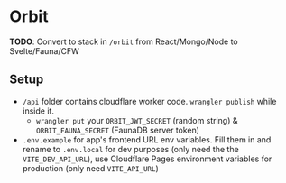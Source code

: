 # Orbit

**TODO**: Convert to stack in `/orbit` from React/Mongo/Node to Svelte/Fauna/CFW

## Setup

- `/api` folder contains cloudflare worker code. `wrangler publish` while inside it.
  - `wrangler put` your `ORBIT_JWT_SECRET` (random string) & `ORBIT_FAUNA_SECRET` (FaunaDB server token)
- `.env.example` for app's frontend URL env variables. Fill them in and rename to `.env.local` for dev purposes (only need the the `VITE_DEV_API_URL`), use Cloudflare Pages environment variables for production (only need `VITE_API_URL`)
